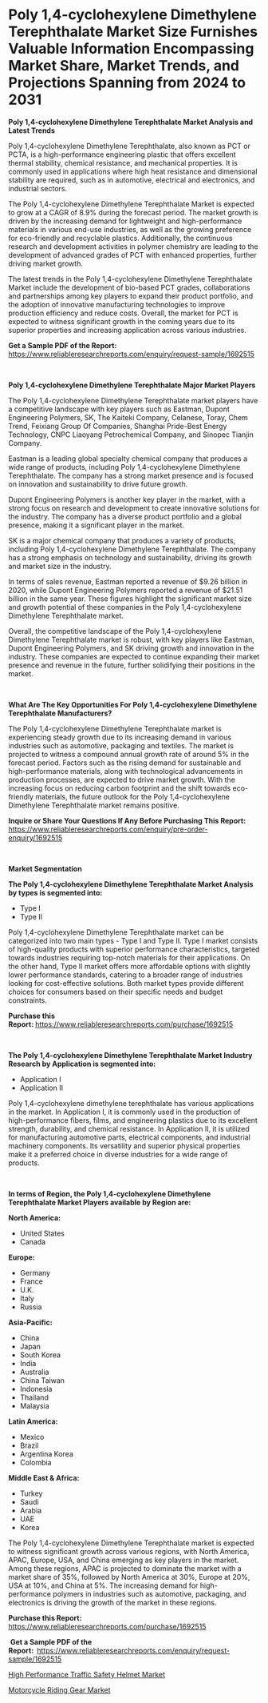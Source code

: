 <p><h1>Poly 1,4-cyclohexylene Dimethylene Terephthalate Market Size Furnishes Valuable Information Encompassing Market Share, Market Trends, and Projections Spanning from 2024 to 2031</h1></p><p><strong>Poly 1,4-cyclohexylene Dimethylene Terephthalate Market Analysis and Latest Trends</strong></p>
<p><p>Poly 1,4-cyclohexylene Dimethylene Terephthalate, also known as PCT or PCTA, is a high-performance engineering plastic that offers excellent thermal stability, chemical resistance, and mechanical properties. It is commonly used in applications where high heat resistance and dimensional stability are required, such as in automotive, electrical and electronics, and industrial sectors.</p><p>The Poly 1,4-cyclohexylene Dimethylene Terephthalate Market is expected to grow at a CAGR of 8.9% during the forecast period. The market growth is driven by the increasing demand for lightweight and high-performance materials in various end-use industries, as well as the growing preference for eco-friendly and recyclable plastics. Additionally, the continuous research and development activities in polymer chemistry are leading to the development of advanced grades of PCT with enhanced properties, further driving market growth.</p><p>The latest trends in the Poly 1,4-cyclohexylene Dimethylene Terephthalate Market include the development of bio-based PCT grades, collaborations and partnerships among key players to expand their product portfolio, and the adoption of innovative manufacturing technologies to improve production efficiency and reduce costs. Overall, the market for PCT is expected to witness significant growth in the coming years due to its superior properties and increasing application across various industries.</p></p>
<p><strong>Get a Sample PDF of the Report:&nbsp;</strong> <a href="https://www.reliableresearchreports.com/enquiry/request-sample/1692515">https://www.reliableresearchreports.com/enquiry/request-sample/1692515</a></p>
<p>&nbsp;</p>
<p><strong>Poly 1,4-cyclohexylene Dimethylene Terephthalate Major Market Players</strong></p>
<p><p>The Poly 1,4-cyclohexylene Dimethylene Terephthalate market players have a competitive landscape with key players such as Eastman, Dupont Engineering Polymers, SK, The Kaiteki Company, Celanese, Toray, Chem Trend, Feixiang Group Of Companies, Shanghai Pride-Best Energy Technology, CNPC Liaoyang Petrochemical Company, and Sinopec Tianjin Company. </p><p>Eastman is a leading global specialty chemical company that produces a wide range of products, including Poly 1,4-cyclohexylene Dimethylene Terephthalate. The company has a strong market presence and is focused on innovation and sustainability to drive future growth. </p><p>Dupont Engineering Polymers is another key player in the market, with a strong focus on research and development to create innovative solutions for the industry. The company has a diverse product portfolio and a global presence, making it a significant player in the market.</p><p>SK is a major chemical company that produces a variety of products, including Poly 1,4-cyclohexylene Dimethylene Terephthalate. The company has a strong emphasis on technology and sustainability, driving its growth and market size in the industry.</p><p>In terms of sales revenue, Eastman reported a revenue of $9.26 billion in 2020, while Dupont Engineering Polymers reported a revenue of $21.51 billion in the same year. These figures highlight the significant market size and growth potential of these companies in the Poly 1,4-cyclohexylene Dimethylene Terephthalate market. </p><p>Overall, the competitive landscape of the Poly 1,4-cyclohexylene Dimethylene Terephthalate market is robust, with key players like Eastman, Dupont Engineering Polymers, and SK driving growth and innovation in the industry. These companies are expected to continue expanding their market presence and revenue in the future, further solidifying their positions in the market.</p></p>
<p>&nbsp;</p>
<p><strong>What Are The Key Opportunities For Poly 1,4-cyclohexylene Dimethylene Terephthalate Manufacturers?</strong></p>
<p><p>The Poly 1,4-cyclohexylene Dimethylene Terephthalate market is experiencing steady growth due to its increasing demand in various industries such as automotive, packaging and textiles. The market is projected to witness a compound annual growth rate of around 5% in the forecast period. Factors such as the rising demand for sustainable and high-performance materials, along with technological advancements in production processes, are expected to drive market growth. With the increasing focus on reducing carbon footprint and the shift towards eco-friendly materials, the future outlook for the Poly 1,4-cyclohexylene Dimethylene Terephthalate market remains positive.</p></p>
<p><strong>Inquire or Share Your Questions If Any Before Purchasing This Report:</strong> <a href="https://www.reliableresearchreports.com/enquiry/pre-order-enquiry/1692515">https://www.reliableresearchreports.com/enquiry/pre-order-enquiry/1692515</a></p>
<p>&nbsp;</p>
<p><strong>Market Segmentation</strong></p>
<p><strong>The Poly 1,4-cyclohexylene Dimethylene Terephthalate Market Analysis by types is segmented into:</strong></p>
<p><ul><li>Type I</li><li>Type II</li></ul></p>
<p><p>Poly 1,4-cyclohexylene Dimethylene Terephthalate market can be categorized into two main types - Type I and Type II. Type I market consists of high-quality products with superior performance characteristics, targeted towards industries requiring top-notch materials for their applications. On the other hand, Type II market offers more affordable options with slightly lower performance standards, catering to a broader range of industries looking for cost-effective solutions. Both market types provide different choices for consumers based on their specific needs and budget constraints.</p></p>
<p><strong>Purchase this Report:&nbsp;</strong><a href="https://www.reliableresearchreports.com/purchase/1692515">https://www.reliableresearchreports.com/purchase/1692515</a></p>
<p>&nbsp;</p>
<p><strong>The Poly 1,4-cyclohexylene Dimethylene Terephthalate Market Industry Research by Application is segmented into:</strong></p>
<p><ul><li>Application I</li><li>Application II</li></ul></p>
<p><p>Poly 1,4-cyclohexylene dimethylene terephthalate has various applications in the market. In Application I, it is commonly used in the production of high-performance fibers, films, and engineering plastics due to its excellent strength, durability, and chemical resistance. In Application II, it is utilized for manufacturing automotive parts, electrical components, and industrial machinery components. Its versatility and superior physical properties make it a preferred choice in diverse industries for a wide range of products.</p></p>
<p>&nbsp;</p>
<p><strong>In terms of Region, the Poly 1,4-cyclohexylene Dimethylene Terephthalate Market Players available by Region are:</strong></p>
<p>
    <p> <strong> North America: </strong>
        <ul>
            <li>United States</li>
            <li>Canada</li>
        </ul>
        </p> 
    <p> <strong> Europe: </strong>
        <ul>
            <li>Germany</li>
            <li>France</li>
            <li>U.K.</li>
            <li>Italy</li>
            <li>Russia</li>
        </ul>
        </p> 
    <p> <strong> Asia-Pacific: </strong>
        <ul>
            <li>China</li>
            <li>Japan</li>
            <li>South Korea</li>
            <li>India</li>
            <li>Australia</li>
            <li>China Taiwan</li>
            <li>Indonesia</li>
            <li>Thailand</li>
            <li>Malaysia</li>
        </ul>
        </p> 
    <p> <strong> Latin America: </strong>
        <ul>
            <li>Mexico</li>
            <li>Brazil</li>
            <li>Argentina Korea</li>
            <li>Colombia</li>
        </ul>
        </p> 
    <p> <strong> Middle East & Africa: </strong>
        <ul>
            <li>Turkey</li>
            <li>Saudi</li>
            <li>Arabia</li>
            <li>UAE</li>
            <li>Korea</li>
        </ul>
    </p>
    </p>
<p><p>The Poly 1,4-cyclohexylene Dimethylene Terephthalate market is expected to witness significant growth across various regions, with North America, APAC, Europe, USA, and China emerging as key players in the market. Among these regions, APAC is projected to dominate the market with a market share of 35%, followed by North America at 30%, Europe at 20%, USA at 10%, and China at 5%. The increasing demand for high-performance polymers in industries such as automotive, packaging, and electronics is driving the growth of the market in these regions.</p></p>
<p><strong>Purchase this Report: </strong><a href="https://www.reliableresearchreports.com/purchase/1692515">https://www.reliableresearchreports.com/purchase/1692515</a></p>
<p>&nbsp;<strong>Get a Sample PDF of the Report:&nbsp;&nbsp;</strong><a href="https://www.reliableresearchreports.com/enquiry/request-sample/1692515">https://www.reliableresearchreports.com/enquiry/request-sample/1692515</a></p>
<p><strong></strong></p>
<p><p><a href="https://issuu.com/reportprime-2/docs/high-performance-traffic-safety-helmet-market-size">High Performance Traffic Safety Helmet Market</a></p><p><a href="https://issuu.com/reportprime-2/docs/motorcycle-riding-gear-market-size-2030.pptx">Motorcycle Riding Gear Market</a></p></p>